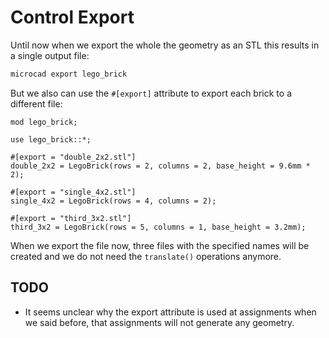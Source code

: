 # Control Export

Until now when we export the whole the geometry as an STL this results
in a single output file:

```sh
microcad export lego_brick
```

But we also can use the `#[export]` attribute to export each brick to a different file:

```µcad
mod lego_brick;

use lego_brick::*;

#[export = "double_2x2.stl"]
double_2x2 = LegoBrick(rows = 2, columns = 2, base_height = 9.6mm * 2);

#[export = "single_4x2.stl"]
single_4x2 = LegoBrick(rows = 4, columns = 2);

#[export = "third_3x2.stl"]
third_3x2 = LegoBrick(rows = 5, columns = 1, base_height = 3.2mm);
```

When we export the file now, three files with the specified names will be created
and we do not need the `translate()` operations anymore.

## TODO

- It seems unclear why the export attribute is used at assignments when we
  said before, that assignments will not generate any geometry.
